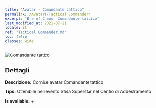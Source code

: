 ```yaml
---
title: "Avatar - Comandante tattico"
permalink: /Avatars/Tactical Commander/
excerpt: "Era of Chaos  Comandante tattico"
last_modified_at: 2021-07-21
locale: it
ref: "Tactical Commander.md"
toc: false
classes: wide
---
```

 ![Comandante tattico](/images/a/avatarFrame_20.png)

## Dettagli

 **Descrizione:** Cornice avatar Comandante tattico 

 **Tips:** Ottenibile nell'evento Sfida Superstar nel Centro di Addestramento 

 **Is available:**  + 

